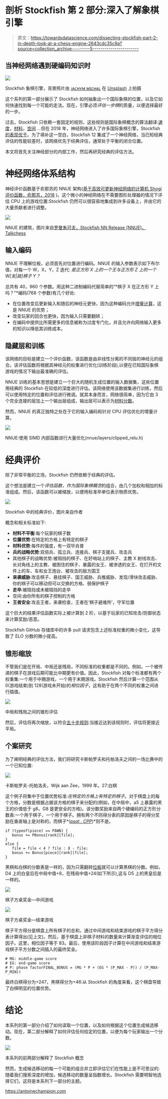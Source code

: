 # 剖析 Stockfish 第 2 部分:深入了解象棋引擎

> 原文：<https://towardsdatascience.com/dissecting-stockfish-part-2-in-depth-look-at-a-chess-engine-2643cdc35c9a?source=collection_archive---------5----------------------->

## 当神经网络遇到硬编码知识时

![](img/899df9ac73a6c8853a29d2e52744717a.png)

Stockfish 象棋引擎，背景照片由 [ᴊᴀᴄʜʏᴍ ᴍɪᴄʜᴀʟ](https://unsplash.com/@jachymmichal?utm_source=unsplash&utm_medium=referral&utm_content=creditCopyText) 在 [Unsplash](https://unsplash.com/s/photos/chess?utm_source=unsplash&utm_medium=referral&utm_content=creditCopyText) 上拍摄

这个系列的第一部分展示了 Stockfish 如何抽象出一个国际象棋的位置，以及它如何快速找到每一个可能的走法。现在，引擎必须*评估一步棋*的质量，以便选择最好的一步。

过去，Stockfish 只依赖一套固定的规则，这些规则是国际象棋概念的算法翻译:[速度](https://en.wikipedia.org/wiki/Glossary_of_chess#tempo)，[材料](https://en.wikipedia.org/wiki/Glossary_of_chess#material)，[空间](https://en.wikipedia.org/wiki/Glossary_of_chess#space) …但在 2018 年，神经网络进入了许多国际象棋引擎，Stockfish [的表现优于](https://www.youtube.com/watch?v=wui0YweevtY)。为了填补这一空白，Stockfish 12 集成了一个神经网络，当已知经典评估的性能较差时，该网络优先于经典评估，通常处于平衡的闭合位置。

本文将首先关注神经部分的内部工作，然后再研究经典的评估方法。

# 神经网络体系结构

神经评价函数基于俞那苏的 NNUE 架构([基于高效可更新神经网络的计算机 Shogi 评价函数，俞那苏，2018](https://www.apply.computer-shogi.org/wcsc28/appeal/the_end_of_genesis_T.N.K.evolution_turbo_type_D/nnue.pdf) )。这个微小的神经网络在不需要图形处理器的情况下评估 CPU 上的游戏位置:Stockfish 仍然可以很容易地集成到许多设备上，并由它的大量贡献者进行调整。

![](img/e5e17a67f55d26e286864618403c6a30.png)

NNUE 的建筑，图片来自[罗曼朱可夫，Stockfish NN Release (NNUE)，Talkchess](http://talkchess.com/forum3/viewtopic.php?f=2&t=74059&start=139)

## 输入编码

NNUE 不理解位板，必须首先对位置进行编码。NNUE 的输入参数表示如下布尔值，对每一个 W，X，Y，Z 迭代:
*是正方形 X 上的一个王与正方形 Z 上的一个 W[友|敌]棋子 Y？*

总共有 40，960 个参数。用这种二进制编码代替简单的“*棋子 X 在正方形 Y 上吗？”*编码(768 个参数)有几个好处:

*   在位置改变后更新输入和随后的神经元更快，因为这种编码允许[增量计算](https://en.wikipedia.org/wiki/Incremental_computing)，这是 NNUE 的优势；
*   改变玩家的回合也更快，因为输入只需要翻转；
*   在编码中提供比所需更多的信息被称为过度专门化，并且允许向网络输入更多的知识以降低其训练成本。

## 隐藏层和训练

该网络的目标是建立一个评价函数，该函数是由非线性分离的不同层的神经元的组合。该评估函数将根据其神经元的权重进行优化(训练阶段),以便在已知国际象棋游戏的情况下输出最准确的评估。

NNUE 训练的基本思想是建立一个巨大的随机生成位置的输入数据集，这些位置用经典的 Stockfish 在较低的深度进行评估。该网络使用该数据集进行训练，然后可以使用特定的位置和评估进行微调。就其本身而言，网络很简单，因为它由 3 个完全连接的层加上一个输出层组成，输出层可以表示为[材料分数](https://en.wikipedia.org/wiki/Chess_piece_relative_value)。

然而，NNUE 的真正独特之处在于它的输入编码和针对 CPU 评估优化的增量计算。

![](img/c34aa05e4aabd296101829454e519b9f.png)

NNUE:使用 SIMD 内部函数进行大量优化(nnue/layers/clipped_relu.h)

# 经典评价

除了非常平衡的立场，Stockfish 仍然依赖于经典的评估。

这个想法是建立一个*评估函数，作为国际象棋概念*的组合，由几个加权和相加的标准组成。然后，该函数可以被缩放，以便用标准卒单位表示物质优势。

![](img/c3348bc5c4b9e668b4d334506ed15238.png)

Stockfish 中的经典评价，图片来自作者

概念和相关标准如下:

*   **材料不平衡**:每个玩家的棋子数
*   **位置优势**:在特定的方格上有特定的棋子
*   **材料优势**:每件的强度，有一双毕肖普
*   **兵的战略优势**:双倍兵、孤立兵、连接兵、棋子支援兵、攻击兵
*   其他棋子的战略优势:被阻挡的棋子、在好哨站上的棋子、主教 X 射线攻击、长对角线上的主教、被困住的棋子、暴露的女王、被渗透的女王、在打开的文件上的车、车和女王炮台、被攻击的敌方国王
*   **来袭威胁**:攻击棋子、悬挂棋子、国王威胁、兵推威胁、发现/滑块攻击威胁、你的棋子可以移动但可以交换的方格、弱保护棋子
*   **走卒**:被阻挡或未被阻挡的走卒
*   空间:由你所有的棋子控制的方格
*   **王者安全**:攻击王者，来袭检查，王者在‘棋子避难所’，守军位置

这个巨大的结果评估函数实际上被计算到 2 阶，以基于玩家的已知攻击/防御状态来计算奖励/恶意。

Stockfish GitHub 存储库中的许多 pull 请求包含上述标准权重的微小变化，这导致了 ELO 分数的微小提高。

## 锥形缩放

不管我们是在开局、中局还是残局，不同标准的权重都是不同的。例如，一个被传递的棋子在游戏后期可能比中期更有价值。因此，Stockfish 对每个标准都有两个权重集:一个用于中期游戏，一个用于末期游戏。Stockfish 然后计算一个范围从 0(游戏结束)到 128(游戏未开始)的*相位因子*，这有助于在两个不同的权重之间进行插值。

![](img/0872d7d137e98b8e3dae8c585183c86c.png)

中局和残局之间的锥形评估

然后，评估将再次缩放，以符合[五十步规则](https://en.wikipedia.org/wiki/Fifty-move_rule):当接近达到该规则时，评估将更接近平局。

## 个案研究

为了阐明经典的评估方法，我们将研究卡斯帕罗夫和托帕洛夫之间的一场比赛中的一个已知位置:

![](img/afd04ccdc7a39711436bd0c3281fa8f7.png)

卡斯帕罗夫-托帕洛夫，Wijk aan Zee，1999 年。27:白棋

这个例子将集中于位置优势标准:*在特定的方格上有特定的棋子*。对于棋盘上的每个方格，分数是根据占据该方格的棋子来分配的(例如，在中局中，a5 上暴露的黑王的价值低于 g8，G8 是更安全的方格)。该分数奖励来自两个硬编码的正方形分数表:一个用于棋子，一个用于棋子。拥有两个不同得分表的原因是棋子的得分奖励在垂直轴上是对称的，而棋子*(*[*psqt . CPP*](https://github.com/official-stockfish/Stockfish/blob/2046d5da30b2cd505b69bddb40062b0d37b43bc7/src/psqt.cpp)*)*则不是。

```
if (typeof(piece) == PAWN) {
   bonus += PBonus[rank][file];
}
else {
   file = file < 4 ? file : 8 - file;
   bonus += Bonus[piece][rank][file];
}
```

黑棋和白棋的分数表是一样的，因为只需翻转[位板](/dissecting-stockfish-part-1-in-depth-look-at-a-chess-engine-7fddd1d83579)就可以计算黑棋的分数。例如，D4 上的白皇后在中局中值+8，在残局中值+24(如下所示),这与 D5 上的黑皇后是一样的。

![](img/1b63ee625a7bca2041f36b9a17532a5c.png)

棋子方桌奖金—中间游戏

![](img/ab3ae46ba9c4d0ecd770e6f8da677fdf.png)

棋子方桌奖金—结束游戏

棋子平方得分是棋盘上所有棋子的总和，通过中间游戏和结束游戏的棋子平方得分表计算得出(见上文)。然后，基于棋盘上非棋子材料的数量来计算渐变评估的相位因子。这里，相位因子等于 83。最后，使用该阶段因子计算在中间游戏和结束游戏棋子平方分数之间插入的最终奖金。

```
# MG: middle-game score
# EG: end-game score
# P: phase factorFINAL_BONUS = (MG * P + (EG * (P_MAX - P)) / (P_MAX-P_MIN))
```

最终白棋得分为+247，黑棋得分为+46:从 Stockfish 的角度来看，这个棋盘导致了白棋明显的位置优势。

# 结论

本系列的第一部分介绍了如何读取一个位置，以及如何根据这个位置生成候选移动。现在，第二部分解释了如何评估任何给定的位置，以便为每个玩家输出一个分数。

![](img/20c1db136b47e2e9f7037c414d12960a.png)

本系列的前两部分解释了 Stockfish 概念

然而，生成候选移动的每一个可能的组合并立即评估它们在性能上是不可思议的:随着我们搜索深度的增加，候选移动的数量呈指数增长。Stockfish 需要明智地选择它们，这将是本系列下一部分的主题。

https://antoinechampion.com